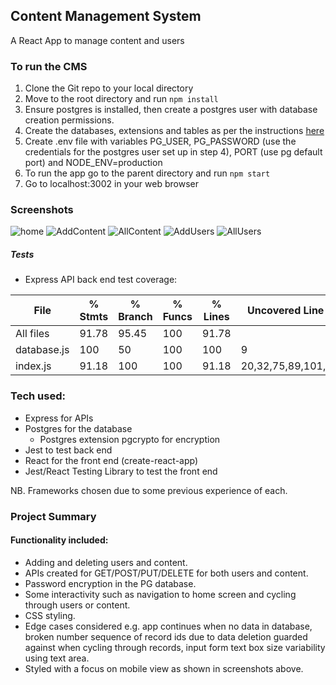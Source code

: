 ## Content Management System
A React App to manage content and users

### To run the CMS
1. Clone the Git repo to your local directory
2. Move to the root directory and run ```npm install```
3. Ensure postgres is installed, then create a postgres user with database creation permissions.
4. Create the databases, extensions and tables as per the instructions [here](db-schema.sql)
5. Create .env file with variables PG_USER, PG_PASSWORD (use the credentials for the postgres user set up in step 4), PORT (use pg default port) and NODE_ENV=production
6. To run the app go to the parent directory and run ```npm start```
7. Go to localhost:3002 in your web browser

### Screenshots
![home](Screenshots/Homepage.JPG)
![AddContent](Screenshots/AddContent.JPG)
![AllContent](Screenshots/AllContent.JPG)
![AddUsers](Screenshots/AddUser.JPG)
![AllUsers](Screenshots/AllUsers.JPG)

##### Tests
- Express API back end test coverage:

File         | % Stmts | % Branch | % Funcs | % Lines | Uncovered Line #s
-------------|---------|----------|---------|---------|---------------------
All files    |   91.78 |    95.45 |     100 |   91.78 |
 database.js |     100 |       50 |     100 |     100 | 9
 index.js    |   91.18 |      100 |     100 |   91.18 | 20,32,75,89,101,144


### Tech used:
- Express for APIs
- Postgres for the database
  - Postgres extension pgcrypto for encryption
- Jest to test back end
- React for the front end (create-react-app)
- Jest/React Testing Library to test the front end

NB. Frameworks chosen due to some previous experience of each.  

### Project Summary
#### Functionality included:
- Adding and deleting users and content.
- APIs created for GET/POST/PUT/DELETE for both users and content.  
- Password encryption in the PG database.  
- Some interactivity such as navigation to home screen and cycling through users or content.  
- CSS styling.
- Edge cases considered e.g. app continues when no data in database, broken number sequence of record ids due to data deletion guarded against when cycling through records, input form text box size variability using text area.   
- Styled with a focus on mobile view as shown in screenshots above.  